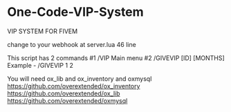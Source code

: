 # One-Code-VIP-System
VIP SYSTEM FOR FIVEM

change to your webhook at server.lua 46 line

This script has 2 commands 
#1 /VIP Main menu
#2 /GIVEVIP [ID] [MONTHS] Example - /GIVEVIP 1 2 

You will need ox_lib and ox_inventory and oxmysql
https://github.com/overextended/ox_inventory
https://github.com/overextended/ox_lib
https://github.com/overextended/oxmysql
